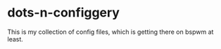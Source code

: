 # dots-n-configgery
This is my collection of config files, which is getting there on bspwm at least.
